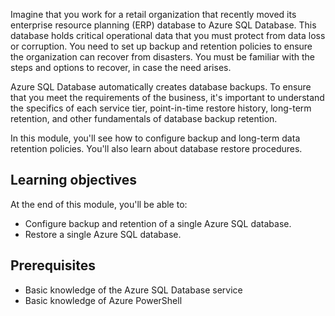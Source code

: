 Imagine that you work for a retail organization that recently moved its enterprise resource planning (ERP) database to Azure SQL Database. This database holds critical operational data that you must protect from data loss or corruption. You need to set up backup and retention policies to ensure the organization can recover from disasters. You must be familiar with the steps and options to recover, in case the need arises.

Azure SQL Database automatically creates database backups. To ensure that you meet the requirements of the business, it's important to understand the specifics of each service tier, point-in-time restore history, long-term retention, and other fundamentals of database backup retention.

In this module, you'll see how to configure backup and long-term data retention policies. You'll also learn about database restore procedures.

## Learning objectives

At the end of this module, you'll be able to:

- Configure backup and retention of a single Azure SQL database.
- Restore a single Azure SQL database.

## Prerequisites

- Basic knowledge of the Azure SQL Database service
- Basic knowledge of Azure PowerShell
